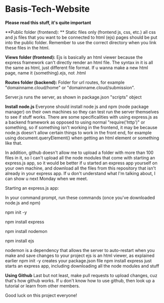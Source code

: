 # Basis-Tech-Website
**Please read this stuff, it's quite important**

**Public folder (frontend): **
Static files only (frontend js, css, etc.) all css and js files that you want to be connected to html (ejs) pages should be put into the public folder. Remember to use the correct directory when you link these files in the html.

**Views folder (frontend):**
Ejs is basically an html viewer because the express framework can't directly render an html file. The syntax in it is all the same as html, just different file format. 
If u wanna make a new html page, name it {something}.ejs, not .html

**Routes folder (backend):**
Folder for url routes, for example "domainname.cloud/home" or "domainname.cloud/submission".

Server.js runs the server, as shown in package.json "scripts" object

**Install node.js**
Everyone should install node js and npm (node package manager) on their own machines so they can test run the server themselves to see if stuff works. There are some specificalities with using express.js as a backend framework as opposed to using normal "require('http')" or something, so if something isn't working in the frontend, it may be because node.js doesn't allow certain things to work in the front end, for example using document.queryElement() when getting an html element or something like that.

In addition, github doesn't allow me to upload a folder with more than 100 files in it, so I can't upload all the node modules that come with starting an express.js app, so it would be better if u started an express app yourself on your own machine, and download all the files from this repository that isn't already in your express app. If u don't understand what I'm talking about, I can show u next Monday when we meet.

Starting an express.js app:

In your command prompt, run these commands (once you've downloaded node.js and npm)

npm init -y

npm install express

npm install nodemon

npm install ejs

nodemon is a dependency that allows the server to auto-restart when you make and save changes to your project
ejs is an html viewer, as explained earlier
npm init -y creates your package.json file
npm install express just starts an express app, including downloading all the node modules and stuff

**Using Github**
Last but not least, make pull requests to upload changes, cuz that's how github works. If u don't know how to use github, then look up a tutorial or learn from other members.

Good luck on this project everyone!
